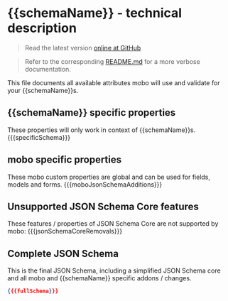 # {{schemaName}} - technical description
> Read the latest version [online at GitHub](https://github.com/Fannon/mobo/blob/master/examples/init/{{schemaName}}/SCHEMA.md)

> Refer to the corresponding [README.md](https://github.com/Fannon/mobo/blob/master/examples/init/{{schemaName}}/README.md) for a more verbose documentation.

This file documents all available attributes mobo will use and validate for your {{schemaName}}s.

## {{schemaName}} specific properties
These properties will only work in context of {{schemaName}}s.
{{{specificSchema}}}

## mobo specific properties
These mobo custom properties are global and can be used for fields, models and forms. 
{{{moboJsonSchemaAdditions}}}

## Unsupported JSON Schema Core features
These features / properties of JSON Schema Core are not supported by mobo: 
{{{jsonSchemaCoreRemovals}}}

## Complete JSON Schema
This is the final JSON Schema, including a simplified JSON Schema core and all mobo and {{schemaName}} specific addons / changes. 

```json
{{{fullSchema}}}
```